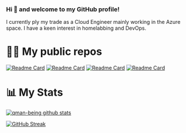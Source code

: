### Hi 👋 and welcome to my GitHub profile!

I currently ply my trade as a Cloud Engineer mainly working in the Azure space. I have a keen interest in homelabbing and DevOps.

# 🧑‍💻 My public repos

[![Readme Card](https://github-readme-stats.vercel.app/api/pin/?username=qman-being&repo=kubernetes-homelab&theme=radical)](https://github.com/qman-being/kubernetes-homelab)
[![Readme Card](https://github-readme-stats.vercel.app/api/pin/?username=qman-being&repo=terraform-esxi&theme=radical)](https://github.com/qman-being/terraform-esxi)
[![Readme Card](https://github-readme-stats.vercel.app/api/pin/?username=qman-being&repo=terraform-ansible-lab&theme=radical)](https://github.com/qman-being/terraform-ansible-lab)
[![Readme Card](https://github-readme-stats.vercel.app/api/pin/?username=qman-being&repo=powershell&theme=radical)](https://github.com/qman-being/powershell)

# 📊 My Stats

[![qman-being github stats](https://github-readme-stats.vercel.app/api?username=qman-being&show_icons=true&count_private=true&theme=radical&hide=stars)](https://github.com/qman-being)

[![GitHub Streak](https://github-readme-streak-stats.herokuapp.com/?user=qman-being&theme=dark&count_private=true&theme=radical)](https://github.com/qman-being)
